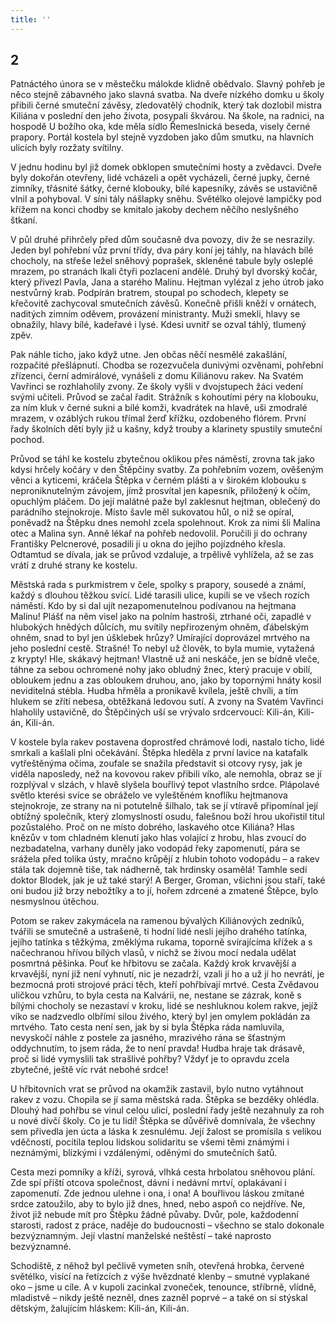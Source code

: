 ```yaml
---
title: ''
---
```


## 2

Patnáctého února se v městečku málokde klidně obědvalo. Slavný pohřeb je něco stejně zábavného jako slavná svatba. Na dveře nízkého domku u školy přibili černé smuteční závěsy, zledovatělý chodník, který tak dozlobil mistra Kiliána v poslední den jeho života, posypali škvárou. Na škole, na radnici, na hospodě U božího oka, kde měla sídlo Řemeslnická beseda, visely černé prapory. Portál kostela byl stejně vyzdoben jako dům smutku, na hlavních ulicích byly rozžaty svítilny.

V jednu hodinu byl již domek obklopen smutečními hosty a zvědavci. Dveře byly dokořán otevřeny, lidé vcházeli a opět vycházeli, černé jupky, černé zimníky, třásnité šátky, černé klobouky, bílé kapesníky, závěs se ustavičně vlnil a pohyboval. V síni tály nášlapky sněhu. Světélko olejové lampičky pod křížem na konci chodby se kmitalo jakoby dechem něčího neslyšného štkaní.

V půl druhé přihrčely před dům současně dva povozy, div že se nesrazily. Jeden byl pohřební vůz první třídy, dva páry koní jej táhly, na hlavách bílé chocholy, na střeše ležel sněhový poprašek, skleněné tabule byly osleplé mrazem, po stranách lkali čtyři pozlacení andělé. Druhý byl dvorský kočár, který přivezl Pavla, Jana a starého Malinu. Hejtman vylézal z jeho útrob jako nestvůrný krab. Podpírán bratrem, stoupal po schodech, klepety se křečovitě zachycoval smutečních závěsů. Konečně přišli kněží v ornátech, naditých zimním oděvem, provázení ministranty. Muži smekli, hlavy se obnažily, hlavy bílé, kadeřavé i lysé. Kdesi uvnitř se ozval táhlý, tlumený zpěv.

Pak náhle ticho, jako když utne. Jen občas něčí nesmělé zakašlání, rozpačité přešlápnutí. Chodba se rozezvučela dunivými ozvěnami, pohřební zřízenci, černí admirálové, vynášeli z domu Kiliánovu rakev. Na Svatém Vavřinci se rozhlaholily zvony. Ze školy vyšli v dvojstupech žáci vedení svými učiteli. Průvod se začal řadit. Strážník s kohoutími péry na klobouku, za ním kluk v černé sukni a bílé komži, kvadrátek na hlavě, uši zmodralé mrazem, v ozáblých rukou třímal žerď křížku, ozdobeného flórem. První řady školních dětí byly již u kašny, když trouby a klarinety spustily smuteční pochod.

Průvod se táhl ke kostelu zbytečnou oklikou přes náměstí, zrovna tak jako kdysi hrčely kočáry v den Štěpčiny svatby. Za pohřebním vozem, ověšeným věnci a kyticemi, kráčela Štěpka v černém plášti a v širokém klobouku s neproniknutelným závojem, jímž prosvítal jen kapesník, přiložený k očím, opuchlým pláčem. Do její malátné paže byl zaklesnut hejtman, oblečený do parádního stejnokroje. Místo šavle měl sukovatou hůl, o niž se opíral, poněvadž na Štěpku dnes nemohl zcela spolehnout. Krok za nimi šli Malina otec a Malina syn. Anně lékař na pohřeb nedovolil. Poručili ji do ochrany Františky Pelcnerové, posadili ji u okna do jejího pojízdného křesla. Odtamtud se dívala, jak se průvod vzdaluje, a trpělivě vyhlížela, až se zas vrátí z druhé strany ke kostelu.

Městská rada s purkmistrem v čele, spolky s prapory, sousedé a známí, každý s dlouhou těžkou svící. Lidé tarasili ulice, kupili se ve všech rozích náměstí. Kdo by si dal ujít nezapomenutelnou podívanou na hejtmana Malinu! Plášť na něm visel jako na polním hastroši, ztrhané oči, zapadlé v hlubokých hnědých důlcích, mu svítily nepřirozeným ohněm, ďábelským ohněm, snad to byl jen úšklebek hrůzy? Umírající doprovázel mrtvého na jeho poslední cestě. Strašné! To nebyl už člověk, to byla mumie, vytažená z krypty! Hle, skákavý hejtman! Vlastně už ani neskáče, jen se bídně vleče, táhne za sebou ochromené nohy jako obludný žnec, který pracuje v obilí, obloukem jednu a zas obloukem druhou, ano, jako by topornými hnáty kosil neviditelná stébla. Hudba hřměla a pronikavě kvílela, ještě chvíli, a tím hlukem se zřítí nebesa, obtěžkaná ledovou sutí. A zvony na Svatém Vavřinci hlaholily ustavičně, do Štěpčiných uší se vrývalo srdcervoucí: Kili-án, Kili-án, Kili-án.

V kostele byla rakev postavena doprostřed chrámové lodi, nastalo ticho, lidé smrkali a kašlali plni očekávání. Štěpka hleděla z první lavice na katafalk vytřeštěnýma očima, zoufale se snažila představit si otcovy rysy, jak je viděla naposledy, než na kovovou rakev přibili víko, ale nemohla, obraz se jí rozplýval v slzách, v hlavě slyšela bouřlivý tepot vlastního srdce. Plápolavé světlo kterési svíce se obráželo ve vyleštěném knoflíku hejtmanova stejnokroje, ze strany na ni potutelně šilhalo, tak se jí vtíravě připomínal její obtížný společník, který zlomyslností osudu, falešnou boží hrou ukořistil titul pozůstalého. Proč on ne místo dobrého, laskavého otce Kiliána? Hlas knězův v tom chladném klenutí jako hlas volající z hrobu, hlas zvoucí do nezbadatelna, varhany duněly jako vodopád řeky zapomenutí, pára se srážela před tolika ústy, mračno krůpějí z hlubin tohoto vodopádu – a rakev stála tak dojemně tiše, tak nádherně, tak hrdinsky osamělá! Tamhle sedí doktor Blodek, jak je už také starý! A Berger, Groman, všichni jsou staří, také oni budou již brzy nebožtíky a to jí, hořem zdrcené a zmatené Štěpce, bylo nesmyslnou útěchou.

Potom se rakev zakymácela na ramenou bývalých Kiliánových zedníků, tvářili se smutečně a ustrašeně, ti hodní lidé nesli jejího drahého tatínka, jejího tatínka s těžkýma, změklýma rukama, toporně svírajícíma křížek a s načechranou hřívou bílých vlasů, v nichž se živou mocí nedala udělat posmrtná pěšinka. Pouť ke hřbitovu se začala. Každý krok krvavější a krvavější, nyní již není vyhnutí, nic je nezadrží, vzali jí ho a už jí ho nevrátí, je bezmocná proti strojové práci těch, kteří pohřbívají mrtvé. Cesta Zvědavou uličkou vzhůru, to byla cesta na Kalvárii, ne, nestane se zázrak, koně s bílými chocholy se nezastaví v kroku, lidé se neshluknou kolem rakve, jejíž víko se nadzvedlo olbřímí silou živého, který byl jen omylem pokládán za mrtvého. Tato cesta není sen, jak by si byla Štěpka ráda namluvila, nevyskočí náhle z postele za jasného, mrazivého rána se šťastným oddychnutím, to jsem ráda, že to není pravda! Hudba hraje tak drásavě, proč si lidé vymyslili tak strašlivé pohřby? Vždyť je to opravdu zcela zbytečné, ještě víc rvát nebohé srdce!

U hřbitovních vrat se průvod na okamžik zastavil, bylo nutno vytáhnout rakev z vozu. Chopila se jí sama městská rada. Štěpka se bezděky ohlédla. Dlouhý had pohřbu se vinul celou ulicí, poslední řady ještě nezahnuly za roh u nové dívčí školy. Co je tu lidí! Štěpka se důvěřivě domnívala, že všechny sem přivedla jen úcta a láska k zesnulému. Její žalost se promísila s velikou vděčností, pocítila teplou lidskou solidaritu se všemi těmi známými i neznámými, blízkými i vzdálenými, oděnými do smutečních šatů.

Cesta mezi pomníky a kříži, syrová, vlhká cesta hrbolatou sněhovou plání. Zde spí příští otcova společnost, dávní i nedávní mrtví, oplakávaní i zapomenutí. Zde jednou ulehne i ona, i ona! A bouřlivou láskou zmítané srdce zatoužilo, aby to bylo již dnes, hned, nebo aspoň co nejdříve. Ne, život již nebude mít pro Štěpku žádné půvaby. Dvůr, pole, každodenní starosti, radost z práce, naděje do budoucnosti – všechno se stalo dokonale bezvýznamným. Její vlastní manželské neštěstí – také naprosto bezvýznamné.

Schodiště, z něhož byl pečlivě vymeten sníh, otevřená hrobka, červené světélko, visící na řetízcích z výše hvězdnaté klenby – smutné vyplakané oko – jsme u cíle. A v kupoli zacinkal zvoneček, tenounce, stříbrně, vlídně, mladistvě – nikdy ještě nezněl, dnes zazněl poprvé – a také on si stýskal dětským, žalujícím hláskem: Kili-án, Kili-án.
